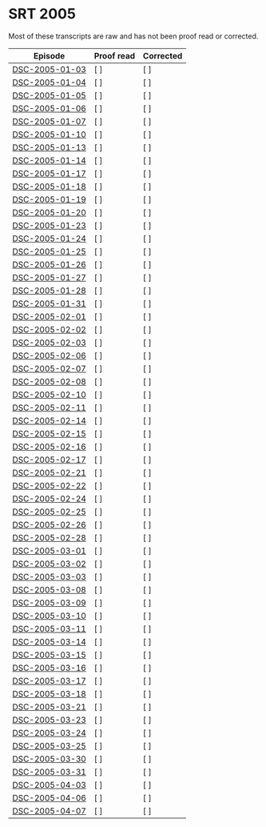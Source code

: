 # SRT 2005

Most of these transcripts are raw and has not been proof read or corrected.


| Episode                                            | Proof read | Corrected |
| -------------------------------------------------- | ---------- | --------- |
| [DSC-2005-01-03](./DSC-2005-01-03.srt)             | [ ]        | [ ]       |
| [DSC-2005-01-04](./DSC-2005-01-04.srt)             | [ ]        | [ ]       |
| [DSC-2005-01-05](./DSC-2005-01-05.srt)             | [ ]        | [ ]       |
| [DSC-2005-01-06](./DSC-2005-01-06.srt)             | [ ]        | [ ]       |
| [DSC-2005-01-07](./DSC-2005-01-07.srt)             | [ ]        | [ ]       |
| [DSC-2005-01-10](./DSC-2005-01-10.srt)             | [ ]        | [ ]       |
| [DSC-2005-01-13](./DSC-2005-01-13.srt)             | [ ]        | [ ]       |
| [DSC-2005-01-14](./DSC-2005-01-14.srt)             | [ ]        | [ ]       |
| [DSC-2005-01-17](./DSC-2005-01-17.srt)             | [ ]        | [ ]       |
| [DSC-2005-01-18](./DSC-2005-01-18.srt)             | [ ]        | [ ]       |
| [DSC-2005-01-19](./DSC-2005-01-19.srt)             | [ ]        | [ ]       |
| [DSC-2005-01-20](./DSC-2005-01-20.srt)             | [ ]        | [ ]       |
| [DSC-2005-01-23](./DSC-2005-01-23.srt)             | [ ]        | [ ]       |
| [DSC-2005-01-24](./DSC-2005-01-24.srt)             | [ ]        | [ ]       |
| [DSC-2005-01-25](./DSC-2005-01-25.srt)             | [ ]        | [ ]       |
| [DSC-2005-01-26](./DSC-2005-01-26.srt)             | [ ]        | [ ]       |
| [DSC-2005-01-27](./DSC-2005-01-27.srt)             | [ ]        | [ ]       |
| [DSC-2005-01-28](./DSC-2005-01-28.srt)             | [ ]        | [ ]       |
| [DSC-2005-01-31](./DSC-2005-01-31.srt)             | [ ]        | [ ]       |
| [DSC-2005-02-01](./DSC-2005-02-01.srt)             | [ ]        | [ ]       |
| [DSC-2005-02-02](./DSC-2005-02-02.srt)             | [ ]        | [ ]       |
| [DSC-2005-02-03](./DSC-2005-02-03.srt)             | [ ]        | [ ]       |
| [DSC-2005-02-06](./DSC-2005-02-06.srt)             | [ ]        | [ ]       |
| [DSC-2005-02-07](./DSC-2005-02-07.srt)             | [ ]        | [ ]       |
| [DSC-2005-02-08](./DSC-2005-02-08.srt)             | [ ]        | [ ]       |
| [DSC-2005-02-10](./DSC-2005-02-10.srt)             | [ ]        | [ ]       |
| [DSC-2005-02-11](./DSC-2005-02-11.srt)             | [ ]        | [ ]       |
| [DSC-2005-02-14](./DSC-2005-02-14.srt)             | [ ]        | [ ]       |
| [DSC-2005-02-15](./DSC-2005-02-15.srt)             | [ ]        | [ ]       |
| [DSC-2005-02-16](./DSC-2005-02-16.srt)             | [ ]        | [ ]       |
| [DSC-2005-02-17](./DSC-2005-02-17.srt)             | [ ]        | [ ]       |
| [DSC-2005-02-21](./DSC-2005-02-21.srt)             | [ ]        | [ ]       |
| [DSC-2005-02-22](./DSC-2005-02-22.srt)             | [ ]        | [ ]       |
| [DSC-2005-02-24](./DSC-2005-02-24.srt)             | [ ]        | [ ]       |
| [DSC-2005-02-25](./DSC-2005-02-25.srt)             | [ ]        | [ ]       |
| [DSC-2005-02-26](./DSC-2005-02-26.srt)             | [ ]        | [ ]       |
| [DSC-2005-02-28](./DSC-2005-02-28.srt)             | [ ]        | [ ]       |
| [DSC-2005-03-01](./DSC-2005-03-01.srt)             | [ ]        | [ ]       |
| [DSC-2005-03-02](./DSC-2005-03-02.srt)             | [ ]        | [ ]       |
| [DSC-2005-03-03](./DSC-2005-03-03.srt)             | [ ]        | [ ]       |
| [DSC-2005-03-08](./DSC-2005-03-08.srt)             | [ ]        | [ ]       |
| [DSC-2005-03-09](./DSC-2005-03-09.srt)             | [ ]        | [ ]       |
| [DSC-2005-03-10](./DSC-2005-03-10.srt)             | [ ]        | [ ]       |
| [DSC-2005-03-11](./DSC-2005-03-11.srt)             | [ ]        | [ ]       |
| [DSC-2005-03-14](./DSC-2005-03-14.srt)             | [ ]        | [ ]       |
| [DSC-2005-03-15](./DSC-2005-03-15.srt)             | [ ]        | [ ]       |
| [DSC-2005-03-16](./DSC-2005-03-16.srt)             | [ ]        | [ ]       |
| [DSC-2005-03-17](./DSC-2005-03-17.srt)             | [ ]        | [ ]       |
| [DSC-2005-03-18](./DSC-2005-03-18.srt)             | [ ]        | [ ]       |
| [DSC-2005-03-21](./DSC-2005-03-21.srt)             | [ ]        | [ ]       |
| [DSC-2005-03-23](./DSC-2005-03-23.srt)             | [ ]        | [ ]       |
| [DSC-2005-03-24](./DSC-2005-03-24.srt)             | [ ]        | [ ]       |
| [DSC-2005-03-25](./DSC-2005-03-25.srt)             | [ ]        | [ ]       |
| [DSC-2005-03-30](./DSC-2005-03-30.srt)             | [ ]        | [ ]       |
| [DSC-2005-03-31](./DSC-2005-03-31.srt)             | [ ]        | [ ]       |
| [DSC-2005-04-03](./DSC-2005-04-03.srt)             | [ ]        | [ ]       |
| [DSC-2005-04-06](./DSC-2005-04-06.srt)             | [ ]        | [ ]       |
| [DSC-2005-04-07](./DSC-2005-04-07.srt)             | [ ]        | [ ]       |
